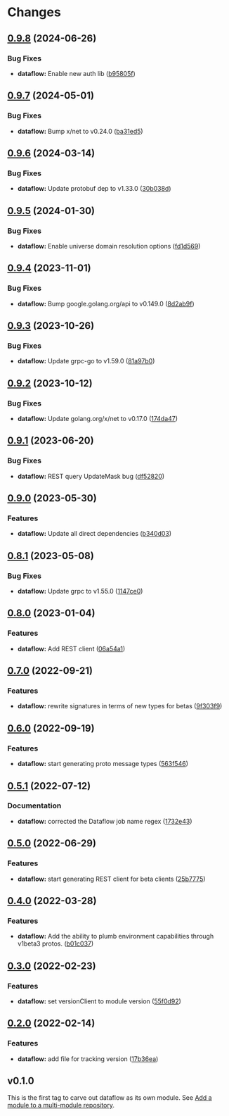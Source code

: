 # Changes

## [0.9.8](https://github.com/googleapis/google-cloud-go/compare/dataflow/v0.9.7...dataflow/v0.9.8) (2024-06-26)


### Bug Fixes

* **dataflow:** Enable new auth lib ([b95805f](https://github.com/googleapis/google-cloud-go/commit/b95805f4c87d3e8d10ea23bd7a2d68d7a4157568))

## [0.9.7](https://github.com/googleapis/google-cloud-go/compare/dataflow/v0.9.6...dataflow/v0.9.7) (2024-05-01)


### Bug Fixes

* **dataflow:** Bump x/net to v0.24.0 ([ba31ed5](https://github.com/googleapis/google-cloud-go/commit/ba31ed5fda2c9664f2e1cf972469295e63deb5b4))

## [0.9.6](https://github.com/googleapis/google-cloud-go/compare/dataflow/v0.9.5...dataflow/v0.9.6) (2024-03-14)


### Bug Fixes

* **dataflow:** Update protobuf dep to v1.33.0 ([30b038d](https://github.com/googleapis/google-cloud-go/commit/30b038d8cac0b8cd5dd4761c87f3f298760dd33a))

## [0.9.5](https://github.com/googleapis/google-cloud-go/compare/dataflow/v0.9.4...dataflow/v0.9.5) (2024-01-30)


### Bug Fixes

* **dataflow:** Enable universe domain resolution options ([fd1d569](https://github.com/googleapis/google-cloud-go/commit/fd1d56930fa8a747be35a224611f4797b8aeb698))

## [0.9.4](https://github.com/googleapis/google-cloud-go/compare/dataflow/v0.9.3...dataflow/v0.9.4) (2023-11-01)


### Bug Fixes

* **dataflow:** Bump google.golang.org/api to v0.149.0 ([8d2ab9f](https://github.com/googleapis/google-cloud-go/commit/8d2ab9f320a86c1c0fab90513fc05861561d0880))

## [0.9.3](https://github.com/googleapis/google-cloud-go/compare/dataflow/v0.9.2...dataflow/v0.9.3) (2023-10-26)


### Bug Fixes

* **dataflow:** Update grpc-go to v1.59.0 ([81a97b0](https://github.com/googleapis/google-cloud-go/commit/81a97b06cb28b25432e4ece595c55a9857e960b7))

## [0.9.2](https://github.com/googleapis/google-cloud-go/compare/dataflow/v0.9.1...dataflow/v0.9.2) (2023-10-12)


### Bug Fixes

* **dataflow:** Update golang.org/x/net to v0.17.0 ([174da47](https://github.com/googleapis/google-cloud-go/commit/174da47254fefb12921bbfc65b7829a453af6f5d))

## [0.9.1](https://github.com/googleapis/google-cloud-go/compare/dataflow/v0.9.0...dataflow/v0.9.1) (2023-06-20)


### Bug Fixes

* **dataflow:** REST query UpdateMask bug ([df52820](https://github.com/googleapis/google-cloud-go/commit/df52820b0e7721954809a8aa8700b93c5662dc9b))

## [0.9.0](https://github.com/googleapis/google-cloud-go/compare/dataflow/v0.8.1...dataflow/v0.9.0) (2023-05-30)


### Features

* **dataflow:** Update all direct dependencies ([b340d03](https://github.com/googleapis/google-cloud-go/commit/b340d030f2b52a4ce48846ce63984b28583abde6))

## [0.8.1](https://github.com/googleapis/google-cloud-go/compare/dataflow/v0.8.0...dataflow/v0.8.1) (2023-05-08)


### Bug Fixes

* **dataflow:** Update grpc to v1.55.0 ([1147ce0](https://github.com/googleapis/google-cloud-go/commit/1147ce02a990276ca4f8ab7a1ab65c14da4450ef))

## [0.8.0](https://github.com/googleapis/google-cloud-go/compare/dataflow/v0.7.0...dataflow/v0.8.0) (2023-01-04)


### Features

* **dataflow:** Add REST client ([06a54a1](https://github.com/googleapis/google-cloud-go/commit/06a54a16a5866cce966547c51e203b9e09a25bc0))

## [0.7.0](https://github.com/googleapis/google-cloud-go/compare/dataflow/v0.6.0...dataflow/v0.7.0) (2022-09-21)


### Features

* **dataflow:** rewrite signatures in terms of new types for betas ([9f303f9](https://github.com/googleapis/google-cloud-go/commit/9f303f9efc2e919a9a6bd828f3cdb1fcb3b8b390))

## [0.6.0](https://github.com/googleapis/google-cloud-go/compare/dataflow/v0.5.1...dataflow/v0.6.0) (2022-09-19)


### Features

* **dataflow:** start generating proto message types ([563f546](https://github.com/googleapis/google-cloud-go/commit/563f546262e68102644db64134d1071fc8caa383))

## [0.5.1](https://github.com/googleapis/google-cloud-go/compare/dataflow/v0.5.0...dataflow/v0.5.1) (2022-07-12)


### Documentation

* **dataflow:** corrected the Dataflow job name regex ([1732e43](https://github.com/googleapis/google-cloud-go/commit/1732e4334c84019d93775d861be5c0008e3f5245))

## [0.5.0](https://github.com/googleapis/google-cloud-go/compare/dataflow/v0.4.0...dataflow/v0.5.0) (2022-06-29)


### Features

* **dataflow:** start generating REST client for beta clients ([25b7775](https://github.com/googleapis/google-cloud-go/commit/25b77757c1e6f372e03bf99ab7461264bba48d26))

## [0.4.0](https://github.com/googleapis/google-cloud-go/compare/dataflow/v0.3.0...dataflow/v0.4.0) (2022-03-28)


### Features

* **dataflow:** Add the ability to plumb environment capabilities through v1beta3 protos. ([b01c037](https://github.com/googleapis/google-cloud-go/commit/b01c03783d84cb7a3eba4f69d49d3fb7be1b6353))

## [0.3.0](https://github.com/googleapis/google-cloud-go/compare/dataflow/v0.2.0...dataflow/v0.3.0) (2022-02-23)


### Features

* **dataflow:** set versionClient to module version ([55f0d92](https://github.com/googleapis/google-cloud-go/commit/55f0d92bf112f14b024b4ab0076c9875a17423c9))

## [0.2.0](https://github.com/googleapis/google-cloud-go/compare/dataflow/v0.1.0...dataflow/v0.2.0) (2022-02-14)


### Features

* **dataflow:** add file for tracking version ([17b36ea](https://github.com/googleapis/google-cloud-go/commit/17b36ead42a96b1a01105122074e65164357519e))

## v0.1.0

This is the first tag to carve out dataflow as its own module. See
[Add a module to a multi-module repository](https://github.com/golang/go/wiki/Modules#is-it-possible-to-add-a-module-to-a-multi-module-repository).
